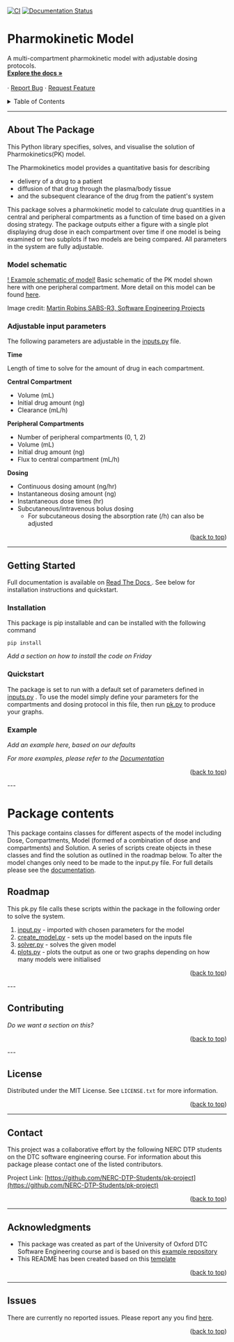 [![CI](https://github.com/NERC-DTP-Students/pk-project/actions/workflows/test-ci.yml/badge.svg)](https://github.com/NERC-DTP-Students/pk-project/actions/workflows/test-ci.yml)
[![Documentation Status](https://readthedocs.org/projects/pharmokinetic-model/badge/?version=latest)](https://pharmokinetic-model.readthedocs.io/en/latest/?badge=latest)
<div id="top"></div>




 

# Pharmokinetic Model

<p>
    A multi-compartment pharmokinetic model with adjustable dosing protocols.
    <br />
    <a href="https://github.com/NERC-DTP-Students/pk-project"><strong>Explore the docs »</strong></a>
    <br />
    <br />
    ·
    <a href="https://github.com/NERC-DTP-Students/pk-project/issues">Report Bug</a>
    ·
    <a href="https://github.com/NERC-DTP-Students/pk-project/issues">Request Feature</a>
  </p>
</div>



<!-- TABLE OF CONTENTS alter this when readme is finalised -->
<details>
  <summary>Table of Contents</summary>
  <ol>
    <li>
      <a href="#about-the-package">About The Package</a>
    </li>
    <li>
      <a href="#getting-started">Getting Started</a>
      <ul>
        <li><a href="#installation">Installation</a></li>
        <li><a href="#quickstart">Quickstart</a></li>
        <li><a href="#Example">Example</a></li>
      </ul>
    </li>
    <li><a href="#package-contents">Package Contents</a></li>
    <ul>
        <li><a href="#roadmap">Roadmap</a></li>
    </ul>
    <li><a href="#contributing">Contributing</a></li> 
    <li><a href="#license">License</a></li>
    <li><a href="#contact">Contact</a></li>
    <li><a href="#acknowledgments">Acknowledgments</a></li>
    <li><a href="#issues">Issues</a></li>
  </ol>
</details>


---
<!-- ABOUT THE PROJECT -->
## About The Package

This Python library specifies, solves, and visualise the solution of Pharmokinetics(PK) model. 

The Pharmokinetics model provides a quantitative basis for describing
- delivery of a drug to a patient
- diffusion of that drug through the plasma/body tissue
- and the subsequent clearance of the drug from the patient's system 

This package solves a pharmokinetic model to calculate drug quantities in a central and peripheral compartments as a function of time based on a given dosing strategy. The package outputs either a figure with a single plot displaying drug dose in each compartment over time if one model is being examined or two subplots if two models are being compared. All parameters in the system are fully adjustable. 

### Model schematic
[! Example schematic of model!]('pk2.svg')
Basic schematic of the PK model shown here with one peripheral compartment. More detail on this model can be found <a href='https://sabs-r3.github.io/software-engineering-projects/01-introduction/index.html'>here</a>. 

Image credit: <a href='https://github.com/SABS-R3/software-engineering-projects'> Martin Robins SABS-R3, Software Engineering Projects </a> 

### Adjustable input parameters
The following parameters are adjustable in the <a href='https://github.com/NERC-DTP-Students/pk-project/tree/master/pkmodel/inputs.py'>inputs.py</a> file.


**Time**

Length of time to solve for the amount of drug in each compartment.

**Central Compartment**
+ Volume (mL)
+ Initial drug amount (ng)
+ Clearance (mL/h)

**Peripheral Compartments**
+ Number of peripheral compartments (0, 1, 2)
+ Volume (mL)
+ Initial drug amount (ng)
+ Flux to central compartment (mL/h)

**Dosing**
+ Continuous dosing amount (ng/hr)
+ Instantaneous dosing amount (ng)
+ Instantaneous dose times (hr)
+ Subcutaneous/intravenous bolus dosing
    + For subcutaneous dosing the absorption rate (/h) can also be adjusted

<p align="right">(<a href="#top">back to top</a>)</p>




---

<!-- GETTING STARTED -->
## Getting Started
Full documentation is available on <a href='https://pharmokinetic-model.readthedocs.io/en/latest/'>Read The Docs </a>. See below for installation instructions and quickstart.
<!-- Installation-->
### Installation
This package is pip installable and can be installed with the following command  

`pip install `

_Add a section on how to install the code on Friday_
   





<!-- USAGE EXAMPLES -->
### Quickstart

The package is set to run with a default set of parameters defined in <a href='https://github.com/NERC-DTP-Students/pk-project/tree/master/pkmodel/inputs.py'>inputs.py</a> . To use the model simply define your parameters for the compartments and dosing protocol in this file, then run <a href='https://github.com/NERC-DTP-Students/pk-project/tree/master/pkmodel/pk.py'>pk.py</a> to produce your graphs.

### Example
_Add an example here, based on our defaults_

_For more examples, please refer to the [Documentation](https://pharmokinetic-model.readthedocs.io/en/latest/)_

<p align="right">(<a href="#top">back to top</a>)</p>
---


# Package contents

This package contains classes for different aspects of the model including Dose, Compartments, Model (formed of a combination of dose and compartments) and Solution. A series of scripts create objects in these classes and find the solution as outlined in the roadmap below. To alter the model changes only need to be made to the input.py file.
For full details please see the <a href='https://pharmokinetic-model.readthedocs.io/en/latest/'>documentation</a>. 

## Roadmap

This pk.py file calls these scripts within the package in the following order to solve the system.
1. <a href='https://github.com/NERC-DTP-Students/pk-project/tree/master/pkmodel/input.py'>input.py</a> - imported with chosen parameters for the model
2. <a href='https://github.com/NERC-DTP-Students/pk-project/tree/master/pkmodel/create_model.py'>create_model.py</a>  - sets up the model based on the inputs file
3. <a href='https://github.com/NERC-DTP-Students/pk-project/tree/master/pkmodel/solver.py'>solver.py</a> - solves the given model
4. <a href='https://github.com/NERC-DTP-Students/pk-project/tree/master/pkmodel/plots.py'>plots.py</a> - plots the output as one or two graphs depending on how many models were initialised



<p align="right">(<a href="#top">back to top</a>)</p>
---

## Contributing

_Do we want a section on this?_


<p align="right">(<a href="#top">back to top</a>)</p>
---
<!-- LICENSE -->

## License

Distributed under the MIT License. See `LICENSE.txt` for more information.

<p align="right">(<a href="#top">back to top</a>)</p>

---


<!-- CONTACT -->
## Contact

This project was a collaborative effort by the following NERC DTP students on the DTC software engineering course. For information about this package please contact one of the listed contributors.


Project Link: [https://github.com/NERC-DTP-Students/pk-project](https://github.com/NERC-DTP-Students/pk-project)

<p align="right">(<a href="#top">back to top</a>)</p>

---

<!-- ACKNOWLEDGMENTS -->
## Acknowledgments

* This package was created as part of the University of Oxford DTC Software Engineering course and is based on this <a href='https://github.com/SABS-R3/software-engineering-projects-pk'> example repository </a>
* This README has been created based on this <a href='https://github.com/othneildrew/Best-README-Template/blob/master/BLANK_README.md'> template</a>

<p align="right">(<a href="#top">back to top</a>)</p>


---
<!-- Bugs -->

## Issues

There are currently no reported issues. Please report any you find <a href="https://github.com/NERC-DTP-Students/pk-project/issues">here</a>.



<p align="right">(<a href="#top">back to top</a>)</p>

